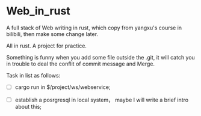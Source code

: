 # Web_in_rust
A full stack of Web writing in rust, which copy from yangxu's course in bilibili, then make some change later.

All in rust. A project for practice.

Something is funny when you add some file outside the .git, it will catch you in trouble to deal the conflit of commit message and Merge.

Task in list as follows:
- [ ]  cargo run in $/project/ws/webservice;
- [ ] establish a posrgresql in local system， maybe I will write a brief intro about this;

